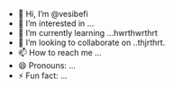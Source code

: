- 👋 Hi, I’m @vesibefi
- 👀 I’m interested in ...
- 🌱 I’m currently learning ...hwrthwrthrt
- 💞️ I’m looking to collaborate on ..thjrthrt.
- 📫 How to reach me ...
- 😄 Pronouns: ...
- ⚡ Fun fact: ...

<!---
vesibefi/vesibefi is a ✨ special ✨ repository because its `README.md` (this file) appears on your GitHub profile.
You can click the Preview link to take a look at your changes.
--->
